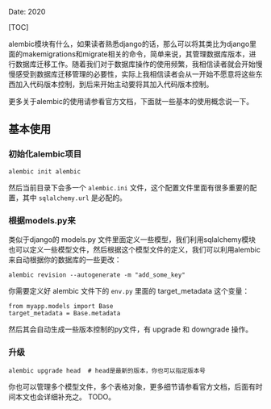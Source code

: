 Date: 2020

[TOC]

alembic模块有什么，如果读者熟悉django的话，那么可以将其类比为django里面的makemigrations和migrate相关的命令，简单来说，其管理数据库版本，进行数据库迁移工作。随着我们对于数据库操作的使用频繁，我相信读者就会开始慢慢感受到数据库迁移管理的必要性，实际上我相信读者会从一开始不愿意将这些东西加入代码版本控制，到后来开始主动要将其加入代码版本控制。



更多关于alembic的使用请参看官方文档，下面就一些基本的使用概念说一下。



## 基本使用

### 初始化alembic项目

```
alembic init alembic
```

然后当前目录下会多一个 `alembic.ini` 文件，这个配置文件里面有很多重要的配置，其中 `sqlalchemy.url` 是必配的。



###  根据models.py来

类似于django的 models.py 文件里面定义一些模型，我们利用sqlalchemy模块也可以定义一些模型文件，然后根据这个模型文件的定义，我们可以利用alembic来自动根据你的数据库的一些更改：

```
alembic revision --autogenerate -m "add_some_key"
```



你需要定义好 alembic 文件下的 `env.py` 里面的 target_metadata 这个变量：

```
from myapp.models import Base
target_metadata = Base.metadata
```

然后其会自动生成一些版本控制的py文件，有 upgrade 和 downgrade 操作。



### 升级

```
alembic upgrade head  # head是最新的版本，你也可以指定版本号
```



你也可以管理多个模型文件，多个表格对象，更多细节请参看官方文档，后面有时间本文也会详细补充之。 TODO。



